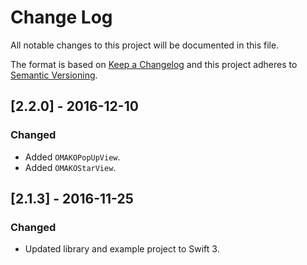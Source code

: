 # Change Log
All notable changes to this project will be documented in this file.

The format is based on [Keep a Changelog](http://keepachangelog.com/)
and this project adheres to [Semantic Versioning](http://semver.org/).

## [2.2.0] - 2016-12-10

### Changed

* Added `OMAKOPopUpView`.
* Added `OMAKOStarView`.

## [2.1.3] - 2016-11-25

### Changed

* Updated library and example project to Swift 3.
